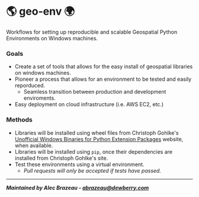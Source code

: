 # :earth_americas: geo-env :earth_africa:

Workflows for setting up reproducible and scalable Geospatial Python Environments on Windows machines.

### Goals
- Create a set of tools that allows for the easy install of geospatial libraries on windows machines.
- Pioneer a process that allows for an environment to be tested and easily reporduced.
    - Seamless transition between production and development enviroments.
- Easy deployment on cloud infrastructure (i.e. AWS EC2, etc.)

### Methods
- Libraries will be installed using wheel files from Christoph Gohlke's [Unofficial Windows Binaries for Python Extension Packages](https://www.lfd.uci.edu/~gohlke/pythonlibs/) website, when available.
- Libraries will be installed using `pip`, once their dependencies are installed from Christoph Gohlke's site.
- Test these environments using a virtual environment.
    - _Pull requests will only be accepted if tests have passed._
    
---

_**Maintained by Alec Brazeau - abrazeau@dewberry.com**_
